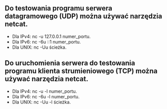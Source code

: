 ## Do testowania programu serwera datagramowego (UDP) można używać narzędzia netcat.
- Dla IPv4: nc -u 127.0.0.1 numer_portu.
- Dla IPv6: nc -6u ::1 numer_portu.
- Dla UNIX: nc -Uu ścieżka.
## Do uruchomienia serwera do testowania programu klienta strumieniowego (TCP) można używać narzędzia netcat.
- Dla IPv4: nc -u -l numer_portu.
- Dla IPv6: nc -6u -l numer_portu.
- Dla UNIX: nc -Uu -l ścieżka.
